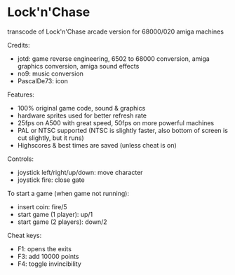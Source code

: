 # Lock'n'Chase
transcode of Lock'n'Chase arcade version for 68000/020 amiga machines

Credits:

- jotd: game reverse engineering, 6502 to 68000 conversion, 
        amiga graphics conversion, amiga sound effects
- no9: music conversion
- PascalDe73: icon

Features:

- 100% original game code, sound & graphics
- hardware sprites used for better refresh rate
- 25fps on A500 with great speed, 50fps on more powerful machines
- PAL or NTSC supported (NTSC is slightly faster, also bottom of screen
  is cut slightly, but it runs)
- Highscores & best times are saved (unless cheat is on)

Controls:

- joystick left/right/up/down: move character
- joystick fire: close gate

To start a game (when game not running):

- insert coin: fire/5
- start game (1 player): up/1
- start game (2 players): down/2

Cheat keys:
- F1: opens the exits
- F3: add 10000 points
- F4: toggle invincibility
